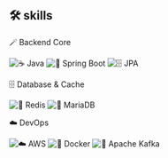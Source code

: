 ## 🛠️ skills

🪄 Backend Core

![☕ Java](https://img.shields.io/badge/☕%20Java-007396?style=flat-square&logo=java&logoColor=white)
![🌱 Spring Boot](https://img.shields.io/badge/🌱%20Spring%20Boot-6DB33F?style=flat-square&logo=springboot&logoColor=white)
![🗄️ JPA](https://img.shields.io/badge/🗄️%20JPA-59666C?style=flat-square&logoColor=white)

🗄️ Database & Cache

![🚀 Redis](https://img.shields.io/badge/🚀%20Redis-DC382D?style=flat-square&logo=redis&logoColor=white)
![🦦 MariaDB](https://img.shields.io/badge/🦦%20MariaDB-003545?style=flat-square&logo=mariadb&logoColor=white)

☁️ DevOps

![☁️ AWS](https://img.shields.io/badge/☁️%20AWS-232F3E?style=flat-square&logo=amazonaws&logoColor=white)
![🐳 Docker](https://img.shields.io/badge/🐳%20Docker-2496ED?style=flat-square&logo=docker&logoColor=white)
![🦄 Apache Kafka](https://img.shields.io/badge/🦄%20Apache%20Kafka-231F20?style=flat-square&logo=apachekafka&logoColor=white)
